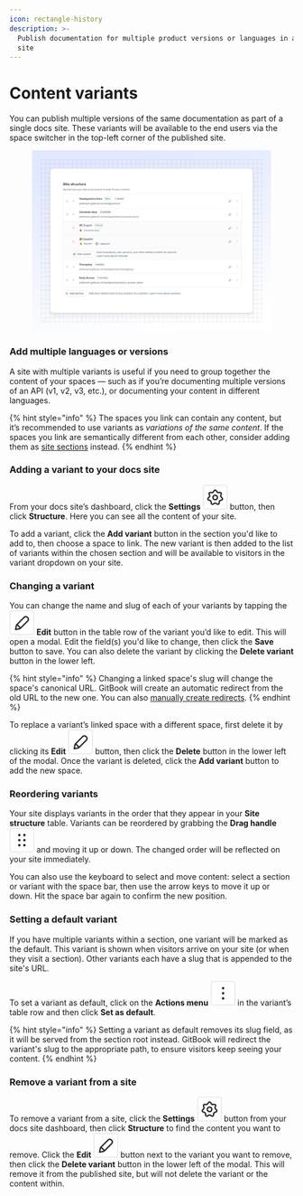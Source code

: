 ```yaml
---
icon: rectangle-history
description: >-
  Publish documentation for multiple product versions or languages in a single
  site
---
```


# Content variants

You can publish multiple versions of the same documentation as part of a single docs site. These variants will be available to the end users via the space switcher in the top-left corner of the published site.

<figure><img src="../../.gitbook/assets/10_01_25_site_structure.svg" alt=""><figcaption></figcaption></figure>

### Add multiple languages or versions

A site with multiple variants is useful if you need to group together the content of your spaces — such as if you’re documenting multiple versions of an API (v1, v2, v3, etc.), or documenting your content in different languages.

{% hint style="info" %}
The spaces you link can contain any content, but it’s recommended to use variants as _variations of the same content_. If the spaces you link are semantically different from each other, consider adding them as [site sections](site-sections.md) instead.
{% endhint %}

### Adding a variant to your docs site

From your docs site’s dashboard, click the **Settings** <picture><source srcset="../../.gitbook/assets/settings_icon_dark.svg" media="(prefers-color-scheme: dark)"><img src="../../.gitbook/assets/settings_icon_light.svg" alt=""></picture> button, then click **Structure**. Here you can see all the content of your site.

To add a variant, click the **Add variant** button in the section you'd like to add to, then choose a space to link. The new variant is then added to the list of variants within the chosen section and will be available to visitors in the variant dropdown on your site.

### Changing a variant

You can change the name and slug of each of your variants by tapping the <picture><source srcset="../../.gitbook/assets/edit_icon_dark.svg" media="(prefers-color-scheme: dark)"><img src="../../.gitbook/assets/edit_icon_light.svg" alt=""></picture> **Edit** button in the table row of the variant you’d like to edit. This will open a modal. Edit the field(s) you'd like to change, then click the **Save** button to save. You can also delete the variant by clicking the **Delete variant** button in the lower left.&#x20;

{% hint style="info" %}
Changing a linked space's slug will change the space's canonical URL. GitBook will create an automatic redirect from the old URL to the new one. You can also [manually create redirects](../site-redirects.md).
{% endhint %}

To replace a variant’s linked space with a different space, first delete it by clicking its **Edit** <picture><source srcset="../../.gitbook/assets/edit_icon_dark.svg" media="(prefers-color-scheme: dark)"><img src="../../.gitbook/assets/edit_icon_light.svg" alt=""></picture> button, then click the **Delete** button in the lower left of the modal. Once the variant is deleted, click the **Add variant** button to add the new space.

### Reordering variants

Your site displays variants in the order that they appear in your **Site structure** table. Variants can be reordered by grabbing the **Drag handle** <picture><source srcset="../../.gitbook/assets/options_menu_icon_dark.svg" media="(prefers-color-scheme: dark)"><img src="../../.gitbook/assets/options_menu_icon_light.svg" alt=""></picture> and moving it up or down. The changed order will be reflected on your site immediately.

You can also use the keyboard to select and move content: select a section or variant with the space bar, then use the arrow keys to move it up or down. Hit the space bar again to confirm the new position.

### Setting a default variant

If you have multiple variants within a section, one variant will be marked as the default. This variant is shown when visitors arrive on your site (or when they visit a section). Other variants each have a slug that is appended to the site's URL.

To set a variant as default, click on the **Actions menu** <picture><source srcset="../../.gitbook/assets/actions_icon_dark.svg" media="(prefers-color-scheme: dark)"><img src="../../.gitbook/assets/actions_icon_light.svg" alt=""></picture> in the variant’s table row and then click **Set as default**.

{% hint style="info" %}
Setting a variant as default removes its slug field, as it will be served from the section root instead. GitBook will redirect the variant's slug to the appropriate path, to ensure visitors keep seeing your content.
{% endhint %}

### Remove a variant from a site

To remove a variant from a site, click the **Settings** <picture><source srcset="../../.gitbook/assets/settings_icon_dark.svg" media="(prefers-color-scheme: dark)"><img src="../../.gitbook/assets/settings_icon_light.svg" alt=""></picture> button from your docs site dashboard, then click **Structure** to find the content you want to remove. Click the **Edit** <picture><source srcset="../../.gitbook/assets/edit_icon_dark.svg" media="(prefers-color-scheme: dark)"><img src="../../.gitbook/assets/edit_icon_light.svg" alt=""></picture> button next to the variant you want to remove, then click the **Delete variant** button in the lower left of the modal. This will remove it from the published site, but will not delete the variant or the content within.
